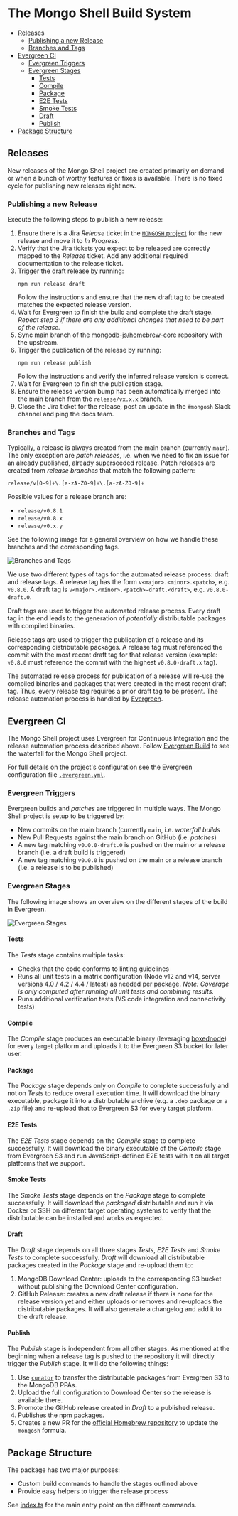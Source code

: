 # The Mongo Shell Build System <!-- omit in toc -->

- [Releases](#releases)
  - [Publishing a new Release](#publishing-a-new-release)
  - [Branches and Tags](#branches-and-tags)
- [Evergreen CI](#evergreen-ci)
  - [Evergreen Triggers](#evergreen-triggers)
  - [Evergreen Stages](#evergreen-stages)
    - [Tests](#tests)
    - [Compile](#compile)
    - [Package](#package)
    - [E2E Tests](#e2e-tests)
    - [Smoke Tests](#smoke-tests)
    - [Draft](#draft)
    - [Publish](#publish)
- [Package Structure](#package-structure)

## Releases

New releases of the Mongo Shell project are created primarily on demand or when a bunch of worthy features or fixes is available. There is no fixed cycle for publishing new releases right now.

### Publishing a new Release

Execute the following steps to publish a new release:

1. Ensure there is a Jira _Release_ ticket in the [`MONGOSH` project](https://jira.mongodb.org/projects/MONGOSH) for the new release and move it to _In Progress_.
2. Verify that the Jira tickets you expect to be released are correctly mapped to the _Release_ ticket. Add any additional required documentation to the release ticket.
3. Trigger the draft release by running:
   ```
   npm run release draft
   ```
   Follow the instructions and ensure that the new draft tag to be created matches the expected release version.
4. Wait for Evergreen to finish the build and complete the draft stage.\
   _Repeat step 3 if there are any additional changes that need to be part of the release._
5. Sync main branch of the [mongodb-js/homebrew-core](https://github.com/mongodb-js/homebrew-core/) repository with the upstream.
6. Trigger the publication of the release by running:
   ```
   npm run release publish
   ```
   Follow the instructions and verify the inferred release version is correct.
7. Wait for Evergreen to finish the publication stage.
8. Ensure the release version bump has been automatically merged into the main branch from the `release/vx.x.x` branch.
9. Close the Jira ticket for the release, post an update in the `#mongosh` Slack channel and ping the docs team.

### Branches and Tags

Typically, a release is always created from the main branch (currently `main`). The only exception are _patch releases_, i.e. when we need to fix an issue for an already published, already superseeded release. Patch releases are created from _release branches_ that match the following pattern:

```
release/v[0-9]+\.[a-zA-Z0-9]+\.[a-zA-Z0-9]+
```

Possible values for a release branch are:

- `release/v0.8.1`
- `release/v0.8.x`
- `release/v0.x.y`

See the following image for a general overview on how we handle these branches and the corresponding tags.

![Branches and Tags](./branches-and-tags.svg)

We use two different types of tags for the automated release process: draft and release tags. A release tag has the form `v<major>.<minor>.<patch>`, e.g. `v0.8.0`. A draft tag is `v<major>.<minor>.<patch>-draft.<draft>`, e.g. `v0.8.0-draft.0`.

Draft tags are used to trigger the automated release process. Every draft tag in the end leads to the generation of _potentially_ distributable packages with compiled binaries.

Release tags are used to trigger the publication of a release and its corresponding distributable packages. A release tag must referenced the commit with the most recent draft tag for that release version (example: `v0.8.0` must reference the commit with the highest `v0.8.0-draft.x` tag).

The automated release process for publication of a release will re-use the compiled binaries and packages that were created in the most recent draft tag. Thus, every release tag requires a prior draft tag to be present. The release automation process is handled by [Evergreen](#evergreen-ci).

## Evergreen CI

The Mongo Shell project uses Evergreen for Continuous Integration and the release automation process described above. Follow [Evergreen Build](https://evergreen.mongodb.com/waterfall/mongosh) to see the waterfall for the Mongo Shell project.

For full details on the project's configuration see the Evergreen configuration file [`.evergreen.yml`](../../.evergreen.yml).

### Evergreen Triggers

Evergreen builds and _patches_ are triggered in multiple ways. The Mongo Shell project is setup to be triggered by:

- New commits on the main branch (currently `main`, i.e. _waterfall builds_
- New Pull Requests against the main branch on GitHub (i.e. _patches_)
- A new tag matching `v0.0.0-draft.0` is pushed on the main or a release branch (i.e. a draft build is triggered)
- A new tag matching `v0.0.0` is pushed on the main or a release branch (i.e. a release is to be published)

### Evergreen Stages

The following image shows an overview on the different stages of the build in Evergreen.

![Evergreen Stages](./evergreen-flow.svg)

#### Tests

The _Tests_ stage contains multiple tasks:

- Checks that the code conforms to linting guidelines
- Runs all unit tests in a matrix configuration (Node v12 and v14, server versions 4.0 / 4.2 / 4.4 / latest) as needed per package.
  _Note: Coverage is only computed after running all unit tests and combining results._
- Runs additional verification tests (VS code integration and connectivity tests)

#### Compile

The _Compile_ stage produces an executable binary (leveraging [boxednode](https://github.com/mongodb-js/boxednode)) for every target platform and uploads it to the Evergreen S3 bucket for later user.

#### Package

The _Package_ stage depends only on _Compile_ to complete successfully and not on _Tests_ to reduce overall execution time. It will download the binary executable, package it into a distributable archive (e.g. a `.deb` package or a `.zip` file) and re-upload that to Evergreen S3 for every target platform.

#### E2E Tests

The _E2E Tests_ stage depends on the _Compile_ stage to complete successfully. It will download the binary executable of the _Compile_ stage from Evergreen S3 and run JavaScript-defined E2E tests with it on all target platforms that we support.

#### Smoke Tests

The _Smoke Tests_ stage depends on the _Package_ stage to complete successfully. It will download the _packaged_ distributable and run it via Docker or SSH on different target operating systems to verify that the distributable can be installed and works as expected.

#### Draft

The _Draft_ stage depends on all three stages _Tests_, _E2E Tests_ and _Smoke Tests_ to complete successfully. _Draft_ will download all distributable packages created in the _Package_ stage and re-upload them to:

1. MongoDB Download Center: uploads to the corresponding S3 bucket without publishing the Download Center configuration.
2. GitHub Release: creates a new draft release if there is none for the release version yet and either uploads or removes and re-uploads the distributable packages. It will also generate a changelog and add it to the draft release.

#### Publish

The _Publish_ stage is independent from all other stages. As mentioned at the beginning when a release tag is pushed to the repository it will directly trigger the _Publish_ stage. It will do the following things:

1. Use [`curator`](https://github.com/mongodb/curator) to transfer the distributable packages from Evergreen S3 to the MongoDB PPAs.
2. Upload the full configuration to Download Center so the release is available there.
3. Promote the GitHub release created in _Draft_ to a published release.
4. Publishes the npm packages.
5. Creates a new PR for the [official Homebrew repository](https://github.com/homebrew/homebrew-core) to update the `mongosh` formula.

## Package Structure

The package has two major purposes:

- Custom build commands to handle the stages outlined above
- Provide easy helpers to trigger the release process

See [index.ts](./src/index.ts) for the main entry point on the different commands.

